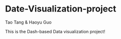 # Date-Visualization-project
Tao Tang &amp; Haoyu Guo

This is the Dash-based Data visualization project!

